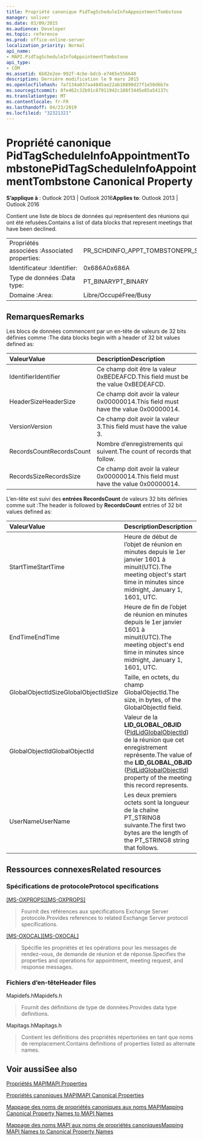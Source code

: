 ```yaml
---
title: Propriété canonique PidTagScheduleInfoAppointmentTombstone
manager: soliver
ms.date: 03/09/2015
ms.audience: Developer
ms.topic: reference
ms.prod: office-online-server
localization_priority: Normal
api_name:
- MAPI.PidTagScheduleInfoAppointmentTombstone
api_type:
- COM
ms.assetid: 6b82e2ee-992f-4cbe-bdcb-e7465e556640
description: Dernière modification le 9 mars 2015
ms.openlocfilehash: 7a7134a037aa4845ae22ab18899d27f1e50d6b7e
ms.sourcegitcommit: 8fe462c32b91c87911942c188f3445e85a54137c
ms.translationtype: MT
ms.contentlocale: fr-FR
ms.lasthandoff: 04/23/2019
ms.locfileid: "32321321"
---
```

# <a name="pidtagscheduleinfoappointmenttombstone-canonical-property"></a><span data-ttu-id="33090-103">Propriété canonique PidTagScheduleInfoAppointmentTombstone</span><span class="sxs-lookup"><span data-stu-id="33090-103">PidTagScheduleInfoAppointmentTombstone Canonical Property</span></span>

  
  
<span data-ttu-id="33090-104">**S’applique à** : Outlook 2013 | Outlook 2016</span><span class="sxs-lookup"><span data-stu-id="33090-104">**Applies to**: Outlook 2013 | Outlook 2016</span></span> 
  
<span data-ttu-id="33090-105">Contient une liste de blocs de données qui représentent des réunions qui ont été refusées.</span><span class="sxs-lookup"><span data-stu-id="33090-105">Contains a list of data blocks that represent meetings that have been declined.</span></span>
  
|||
|:-----|:-----|
|<span data-ttu-id="33090-106">Propriétés associées :</span><span class="sxs-lookup"><span data-stu-id="33090-106">Associated properties:</span></span>  <br/> |<span data-ttu-id="33090-107">PR_SCHDINFO_APPT_TOMBSTONE</span><span class="sxs-lookup"><span data-stu-id="33090-107">PR_SCHDINFO_APPT_TOMBSTONE</span></span>  <br/> |
|<span data-ttu-id="33090-108">Identificateur :</span><span class="sxs-lookup"><span data-stu-id="33090-108">Identifier:</span></span>  <br/> |<span data-ttu-id="33090-109">0x686A</span><span class="sxs-lookup"><span data-stu-id="33090-109">0x686A</span></span>  <br/> |
|<span data-ttu-id="33090-110">Type de données :</span><span class="sxs-lookup"><span data-stu-id="33090-110">Data type:</span></span>  <br/> |<span data-ttu-id="33090-111">PT_BINARY</span><span class="sxs-lookup"><span data-stu-id="33090-111">PT_BINARY</span></span>  <br/> |
|<span data-ttu-id="33090-112">Domaine :</span><span class="sxs-lookup"><span data-stu-id="33090-112">Area:</span></span>  <br/> |<span data-ttu-id="33090-113">Libre/Occupé</span><span class="sxs-lookup"><span data-stu-id="33090-113">Free/Busy</span></span>  <br/> |
   
## <a name="remarks"></a><span data-ttu-id="33090-114">Remarques</span><span class="sxs-lookup"><span data-stu-id="33090-114">Remarks</span></span>

<span data-ttu-id="33090-115">Les blocs de données commencent par un en-tête de valeurs de 32 bits définies comme :</span><span class="sxs-lookup"><span data-stu-id="33090-115">The data blocks begin with a header of 32 bit values defined as:</span></span>
  
|<span data-ttu-id="33090-116">**Valeur**</span><span class="sxs-lookup"><span data-stu-id="33090-116">**Value**</span></span>|<span data-ttu-id="33090-117">**Description**</span><span class="sxs-lookup"><span data-stu-id="33090-117">**Description**</span></span>|
|:-----|:-----|
|<span data-ttu-id="33090-118">Identifier</span><span class="sxs-lookup"><span data-stu-id="33090-118">Identifier</span></span>  <br/> |<span data-ttu-id="33090-119">Ce champ doit être la valeur 0xBEDEAFCD.</span><span class="sxs-lookup"><span data-stu-id="33090-119">This field must be the value 0xBEDEAFCD.</span></span>  <br/> |
|<span data-ttu-id="33090-120">HeaderSize</span><span class="sxs-lookup"><span data-stu-id="33090-120">HeaderSize</span></span>  <br/> |<span data-ttu-id="33090-121">Ce champ doit avoir la valeur 0x00000014.</span><span class="sxs-lookup"><span data-stu-id="33090-121">This field must have the value 0x00000014.</span></span>  <br/> |
|<span data-ttu-id="33090-122">Version</span><span class="sxs-lookup"><span data-stu-id="33090-122">Version</span></span>  <br/> |<span data-ttu-id="33090-123">Ce champ doit avoir la valeur 3.</span><span class="sxs-lookup"><span data-stu-id="33090-123">This field must have the value 3.</span></span>  <br/> |
|<span data-ttu-id="33090-124">RecordsCount</span><span class="sxs-lookup"><span data-stu-id="33090-124">RecordsCount</span></span>  <br/> |<span data-ttu-id="33090-125">Nombre d’enregistrements qui suivent.</span><span class="sxs-lookup"><span data-stu-id="33090-125">The count of records that follow.</span></span>  <br/> |
|<span data-ttu-id="33090-126">RecordsSize</span><span class="sxs-lookup"><span data-stu-id="33090-126">RecordsSize</span></span>  <br/> |<span data-ttu-id="33090-127">Ce champ doit avoir la valeur 0x00000014.</span><span class="sxs-lookup"><span data-stu-id="33090-127">This field must have the value 0x00000014.</span></span>  <br/> |
   
<span data-ttu-id="33090-128">L’en-tête est suivi des **entrées RecordsCount** de valeurs 32 bits définies comme suit :</span><span class="sxs-lookup"><span data-stu-id="33090-128">The header is followed by **RecordsCount** entries of 32 bit values defined as:</span></span> 
  
|<span data-ttu-id="33090-129">**Valeur**</span><span class="sxs-lookup"><span data-stu-id="33090-129">**Value**</span></span>|<span data-ttu-id="33090-130">**Description**</span><span class="sxs-lookup"><span data-stu-id="33090-130">**Description**</span></span>|
|:-----|:-----|
|<span data-ttu-id="33090-131">StartTime</span><span class="sxs-lookup"><span data-stu-id="33090-131">StartTime</span></span>  <br/> |<span data-ttu-id="33090-132">Heure de début de l’objet de réunion en minutes depuis le 1er janvier 1601 à minuit(UTC).</span><span class="sxs-lookup"><span data-stu-id="33090-132">The meeting object's start time in minutes since midnight, January 1, 1601, UTC.</span></span>  <br/> |
|<span data-ttu-id="33090-133">EndTime</span><span class="sxs-lookup"><span data-stu-id="33090-133">EndTime</span></span>  <br/> |<span data-ttu-id="33090-134">Heure de fin de l’objet de réunion en minutes depuis le 1er janvier 1601 à minuit(UTC).</span><span class="sxs-lookup"><span data-stu-id="33090-134">The meeting object's end time in minutes since midnight, January 1, 1601, UTC.</span></span>  <br/> |
|<span data-ttu-id="33090-135">GlobalObjectIdSize</span><span class="sxs-lookup"><span data-stu-id="33090-135">GlobalObjectIdSize</span></span>  <br/> |<span data-ttu-id="33090-136">Taille, en octets, du champ GlobalObjectId.</span><span class="sxs-lookup"><span data-stu-id="33090-136">The size, in bytes, of the GlobalObjectId field.</span></span>  <br/> |
|<span data-ttu-id="33090-137">GlobalObjectId</span><span class="sxs-lookup"><span data-stu-id="33090-137">GlobalObjectId</span></span>  <br/> |<span data-ttu-id="33090-138">Valeur de la **LID_GLOBAL_OBJID** ([PidLidGlobalObjectId](pidlidglobalobjectid-canonical-property.md)) de la réunion que cet enregistrement représente.</span><span class="sxs-lookup"><span data-stu-id="33090-138">The value of the **LID_GLOBAL_OBJID** ([PidLidGlobalObjectId](pidlidglobalobjectid-canonical-property.md)) property of the meeting this record represents.</span></span>  <br/> |
|<span data-ttu-id="33090-139">UserName</span><span class="sxs-lookup"><span data-stu-id="33090-139">UserName</span></span>  <br/> |<span data-ttu-id="33090-140">Les deux premiers octets sont la longueur de la chaîne PT_STRING8 suivante.</span><span class="sxs-lookup"><span data-stu-id="33090-140">The first two bytes are the length of the PT_STRING8 string that follows.</span></span>  <br/> |
   
## <a name="related-resources"></a><span data-ttu-id="33090-141">Ressources connexes</span><span class="sxs-lookup"><span data-stu-id="33090-141">Related resources</span></span>

### <a name="protocol-specifications"></a><span data-ttu-id="33090-142">Spécifications de protocole</span><span class="sxs-lookup"><span data-stu-id="33090-142">Protocol specifications</span></span>

<span data-ttu-id="33090-143">[[MS-OXPROPS]](https://msdn.microsoft.com/library/f6ab1613-aefe-447d-a49c-18217230b148%28Office.15%29.aspx)</span><span class="sxs-lookup"><span data-stu-id="33090-143">[[MS-OXPROPS]](https://msdn.microsoft.com/library/f6ab1613-aefe-447d-a49c-18217230b148%28Office.15%29.aspx)</span></span>
  
> <span data-ttu-id="33090-144">Fournit des références aux spécifications Exchange Server protocole.</span><span class="sxs-lookup"><span data-stu-id="33090-144">Provides references to related Exchange Server protocol specifications.</span></span>
    
<span data-ttu-id="33090-145">[[MS-OXOCAL]](https://msdn.microsoft.com/library/09861fde-c8e4-4028-9346-e7c214cfdba1%28Office.15%29.aspx)</span><span class="sxs-lookup"><span data-stu-id="33090-145">[[MS-OXOCAL]](https://msdn.microsoft.com/library/09861fde-c8e4-4028-9346-e7c214cfdba1%28Office.15%29.aspx)</span></span>
  
> <span data-ttu-id="33090-146">Spécifie les propriétés et les opérations pour les messages de rendez-vous, de demande de réunion et de réponse.</span><span class="sxs-lookup"><span data-stu-id="33090-146">Specifies the properties and operations for appointment, meeting request, and response messages.</span></span>
    
### <a name="header-files"></a><span data-ttu-id="33090-147">Fichiers d’en-tête</span><span class="sxs-lookup"><span data-stu-id="33090-147">Header files</span></span>

<span data-ttu-id="33090-148">Mapidefs.h</span><span class="sxs-lookup"><span data-stu-id="33090-148">Mapidefs.h</span></span>
  
> <span data-ttu-id="33090-149">Fournit des définitions de type de données.</span><span class="sxs-lookup"><span data-stu-id="33090-149">Provides data type definitions.</span></span>
    
<span data-ttu-id="33090-150">Mapitags.h</span><span class="sxs-lookup"><span data-stu-id="33090-150">Mapitags.h</span></span>
  
> <span data-ttu-id="33090-151">Contient les définitions des propriétés répertoriées en tant que noms de remplacement.</span><span class="sxs-lookup"><span data-stu-id="33090-151">Contains definitions of properties listed as alternate names.</span></span>
    
## <a name="see-also"></a><span data-ttu-id="33090-152">Voir aussi</span><span class="sxs-lookup"><span data-stu-id="33090-152">See also</span></span>



[<span data-ttu-id="33090-153">Propriétés MAPI</span><span class="sxs-lookup"><span data-stu-id="33090-153">MAPI Properties</span></span>](mapi-properties.md)
  
[<span data-ttu-id="33090-154">Propriétés canoniques MAPI</span><span class="sxs-lookup"><span data-stu-id="33090-154">MAPI Canonical Properties</span></span>](mapi-canonical-properties.md)
  
[<span data-ttu-id="33090-155">Mappage des noms de propriétés canoniques aux noms MAPI</span><span class="sxs-lookup"><span data-stu-id="33090-155">Mapping Canonical Property Names to MAPI Names</span></span>](mapping-canonical-property-names-to-mapi-names.md)
  
[<span data-ttu-id="33090-156">Mappage des noms MAPI aux noms de propriétés canoniques</span><span class="sxs-lookup"><span data-stu-id="33090-156">Mapping MAPI Names to Canonical Property Names</span></span>](mapping-mapi-names-to-canonical-property-names.md)

